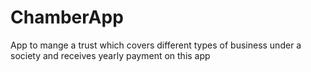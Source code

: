 # ChamberApp
App to mange a trust which covers different types of business under a society and receives yearly payment on this app
